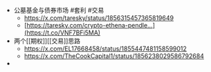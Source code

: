 - 公墓基金与债券市场 #套利 #交易
	- https://x.com/taresky/status/1856315457365819649
	- [https://taresky.com/crypto-ethena-pendle…](https://t.co/VNF7BFi5MA)
- 两个[[期权]][[交易]]思路
	- https://x.com/EL17668458/status/1855447481158599012
	- https://x.com/TheCookCapital1/status/1856238029586792684
-